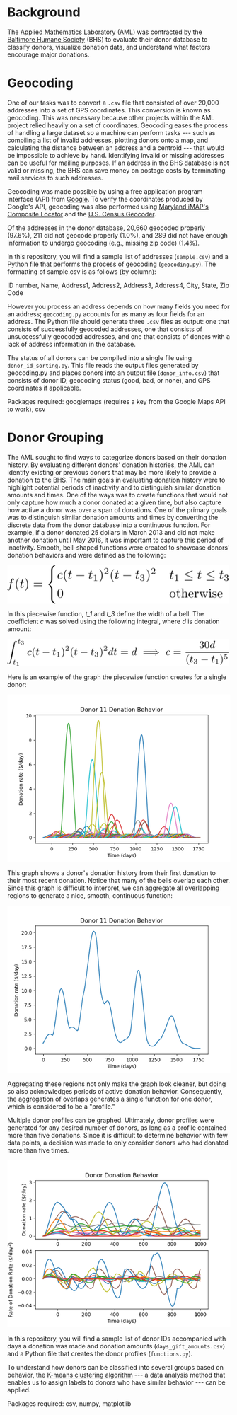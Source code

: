 # Background
The [Applied Mathematics Laboratory](https://www.towson.edu/fcsm/departments/mathematics/research/lab/) (AML) was contracted by the [Baltimore Humane Society](https://bmorehumane.org/) (BHS) to evaluate their donor database to classify donors, visualize donation data, and understand what factors encourage major donations.

# Geocoding
One of our tasks was to convert a `.csv` file that consisted of over 20,000 addresses into a set of GPS coordinates. This conversion is known as geocoding. This was necessary because other projects within the AML project relied heavily on a set of coordinates. Geocoding eases the process of handling a large dataset so a machine can perform tasks --- such as compiling a list of invalid addresses, plotting donors onto a map, and calculating the distance between an address and a centroid --- that would be impossible to achieve by hand. Identifying invalid or missing addresses can be useful for mailing purposes. If an address in the BHS database is not valid or missing, the BHS can save money on postage costs by terminating mail services to such addresses.

Geocoding was made possible by using a free application program interface (API) from [Google](https://developers.google.com/maps/documentation/geocoding/start). To verify the coordinates produced by Google's API, geocoding was also performed using [Maryland iMAP's Composite Locator](https://imap.maryland.gov/pages/composite-locator.aspx) and the [U.S. Census Geocoder](https://geocoding.geo.census.gov/).

Of the addresses in the donor database, 20,660 geocoded properly (97.6%), 211 did not geocode properly (1.0%), and 289 did not have enough information to undergo geocoding (e.g., missing zip code) (1.4%).

In this repository, you will find a sample list of addresses (`sample.csv`) and a Python file that performs the process of geocoding (`geocoding.py`). The formatting of sample.csv is as follows (by column): 

ID number, Name, Address1, Address2, Address3, Address4, City, State, Zip Code

However you process an address depends on how many fields you need for an address; `geocoding.py` accounts for as many as four fields for an address. The Python file should generate three `.csv` files as output: one that consists of successfully geocoded addresses, one that consists of unsuccessfully geocoded addresses, and one that consists of donors with a lack of address information in the database.

The status of all donors can be compiled into a single file using `donor_id_sorting.py`. This file reads the output files generated by geocoding.py and places donors into an output file (`donor_info.csv`) that consists of donor ID, geocoding status (good, bad, or none), and GPS coordinates if applicable.

Packages required: googlemaps (requires a key from the Google Maps API to work), csv

# Donor Grouping
The AML sought to find ways to categorize donors based on their donation history. By evaluating different donors' donation histories, the AML can identify existing or previous donors that may be more likely to provide a donation to the BHS. The main goals in evaluating donation history were to highlight potential periods of inactivity and to distinguish similar donation amounts and times. One of the ways was to create functions that would not only capture how much a donor donated at a given time, but also capture how active a donor was over a span of donations. One of the primary goals was to distinguish similar donation amounts and times by converting the discrete data from the donor database into a continuous function. For example, if a donor donated 25 dollars in March 2013 and did not make another donation until May 2016, it was important to capture this period of inactivity. Smooth, bell-shaped functions were created to showcase donors' donation behaviors and were defined as the following:

<img align="center" src="/images/piecewise_fcn.png" width="500">

In this piecewise function, _t_1_ and _t_3_ define the width of a bell. The coefficient _c_ was solved using the following integral, where _d_ is donation amount:

<img alight="center" src="/images/integral_c.png" width="500">

Here is an example of the graph the piecewise function creates for a single donor:

<img src="/images/bells_graph.png">

This graph shows a donor's donation history from their first donation to their most recent donation. Notice that many of the bells overlap each other. Since this graph is difficult to interpret, we can aggregate all overlapping regions to generate a nice, smooth, continuous function:

<img src="/images/aggregated_bells.png">

Aggregating these regions not only make the graph look cleaner, but doing so also acknowledges periods of active donation behavior. Consequently, the aggregation of overlaps generates a single function for one donor, which is considered to be a "profile."

Multiple donor profiles can be graphed. Ultimately, donor profiles were generated for any desired number of donors, as long as a profile contained more than five donations. Since it is difficult to determine behavior with few data points, a decision was made to only consider donors who had donated more than five times.

<img src="/images/donors_donation_behaviors.png">

In this repository, you will find a sample list of donor IDs accompanied with days a donation was made and donation amounts (`days_gift_amounts.csv`) and a Python file that creates the donor profiles (`functions.py`).

To understand how donors can be classified into several groups based on behavior, the [K-means clustering algorithm](https://towardsdatascience.com/understanding-k-means-clustering-in-machine-learning-6a6e67336aa1) --- a data analysis method that enables us to assign labels to donors who have similar behavior --- can be applied.

Packages required: csv, numpy, matplotlib
